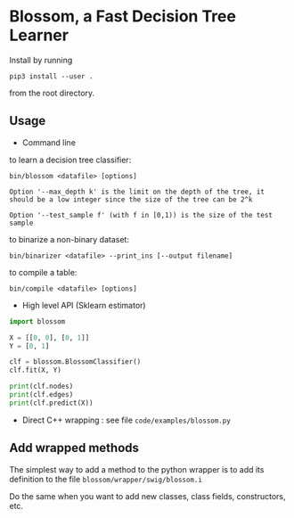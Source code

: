 # Blossom, a Fast Decision Tree Learner

Install by running

```
pip3 install --user .
```

from the root directory.

## Usage

- Command line

to learn a decision tree classifier:

```
bin/blossom <datafile> [options]

Option '--max_depth k' is the limit on the depth of the tree, it should be a low integer since the size of the tree can be 2^k

Option '--test_sample f' (with f in [0,1)) is the size of the test sample

```

to binarize a non-binary dataset:

```
bin/binarizer <datafile> --print_ins [--output filename]
```	

to compile a table:
	
```
bin/compile <datafile> [options]
```	

- High level API (Sklearn estimator)

```python
import blossom

X = [[0, 0], [0, 1]]
Y = [0, 1]

clf = blossom.BlossomClassifier()
clf.fit(X, Y)

print(clf.nodes)
print(clf.edges)
print(clf.predict(X))
```

- Direct C++ wrapping : see file `code/examples/blossom.py`

## Add wrapped methods

The simplest way to add a method to the python wrapper is to add its definition
to the file `blossom/wrapper/swig/blossom.i`

Do the same when you want to add new classes, class fields, constructors, etc.
